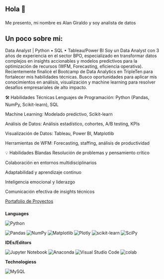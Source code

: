 ## Hola 👋

###

<p align="left">Me presento, mi nombre es Alan Giraldo y soy analista de datos </p>

###

<h2 align="left">Un poco sobre mi:</h2>

Data Analyst | Python • SQL • Tableau/Power BI
Soy un Data Analyst con 3 años de experiencia en el sector BPO, especializado en transformar datos complejos en insights accionables y modelos predictivos para la optimización de recursos (WFM, Forecasting, eficiencia operativa). Recientemente finalicé el Bootcamp de Data Analytics en TripleTen para fortalecer mis habilidades técnicas. Busco oportunidades para aplicar mis conocimientos en análisis, visualización y machine learning para resolver desafíos empresariales de alto impacto.

🛠 Habilidades Técnicas
Lenguajes de Programación: Python (Pandas, NumPy, Scikit-learn), SQL

Machine Learning: Modelado predictivo, Scikit-learn

Análisis de Datos: Análisis estadístico, cohortes, A/B testing, KPIs

Visualización de Datos: Tableau, Power BI, Matplotlib

Herramientas de WFM: Forecasting, staffing, análisis de productividad

💡 Habilidades Blandas
Resolución de problemas y pensamiento crítico

Colaboración en entornos multidisciplinarios

Adaptabilidad y aprendizaje continuo

Inteligencia emocional y liderazgo

Comunicación efectiva de insights técnicos


[Portafolio de Proyectos](https://github.com/algiraldo92/DataAnalytics.git)
  <img width="12" />
  
</div>

###
**Languages**

![Python](https://img.shields.io/badge/python-3670A0?style=for-the-badge&logo=python&logoColor=ffdd54) 

![Pandas](https://img.shields.io/badge/pandas-%23150458.svg?style=for-the-badge&logo=pandas&logoColor=white) ![NumPy](https://img.shields.io/badge/numpy-%23013243.svg?style=for-the-badge&logo=numpy&logoColor=white) ![Matplotlib](https://img.shields.io/badge/Matplotlib-%23ffffff.svg?style=for-the-badge&logo=Matplotlib&logoColor=black) ![Plotly](https://img.shields.io/badge/Plotly-%233F4F75.svg?style=for-the-badge&logo=plotly&logoColor=white) ![scikit-learn](https://img.shields.io/badge/scikit--learn-%23F7931E.svg?style=for-the-badge&logo=scikit-learn&logoColor=white) ![SciPy](https://img.shields.io/badge/SciPy-%230C55A5.svg?style=for-the-badge&logo=scipy&logoColor=%white)

**IDEs/Editors**

![Jupyter Notebook](https://img.shields.io/badge/jupyter-%23FA0F00.svg?style=for-the-badge&logo=jupyter&logoColor=white) ![Anaconda](https://img.shields.io/badge/Anaconda-%2344A833.svg?style=for-the-badge&logo=anaconda&logoColor=white) ![Visual Studio Code](https://img.shields.io/badge/Visual%20Studio%20Code-0078d7.svg?style=for-the-badge&logo=visual-studio-code&logoColor=white) ![colab](https://img.shields.io/badge/Google%20Colab-F9AB00.svg?style=for-the-badge&logo=Google-Colab&logoColor=white) 

**Technologiess**

![MySQL](https://img.shields.io/badge/mysql-%2300f.svg?style=for-the-badge&logo=mysql&logoColor=white)
